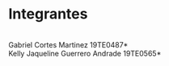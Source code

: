 <h1>Integrantes</h1>
<br> 
Gabriel Cortes Martinez 19TE0487*
<br>
Kelly Jaqueline Guerrero Andrade 19TE0565*
